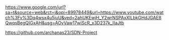 https://www.google.com/url?sa=t&source=web&rct=j&opi=89978449&url=https://www.youtube.com/watch%3Fv%3Dq4wsx4u5juU&ved=2ahUKEwjH_Y2wrNSPAxXlLbkGHdJGAE8QwqsBegQIGxAH&usg=AOvVaw17wiScR_x3D237k_IIaJtb



https://github.com/archanas23/SDN-Project
